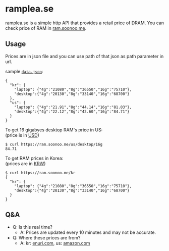 # ramplea.se
ramplea.se is a simple http API that provides a retail price of DRAM. You can check price of RAM in [ram.soonoo.me](https://ram.soonoo.me).

  
## Usage
Prices are in json file and you can use path of that json as path parameter in url.

sample [`data.json`](https://github.com/soonoo/ramplea.se/blob/master/sample.json):
```
{
  "kr": {
    "laptop": {"4g":"21080","8g":"36550","16g":"75710"},
    "desktop":{"4g":"20130","8g":"33140","16g":"68700"}
  },
  "us": {
    "laptop": {"4g":"21.91","8g":"44.14","16g":"81.03"},
    "desktop":{"4g":"22.12","8g":"42.60","16g":"84.71"}
  }
}
```

To get 16 gigabyes desktop RAM's price in US:  
(price is in [USD](https://en.wikipedia.org/wiki/United_States_dollar))

```
$ curl https://ram.soonoo.me/us/desktop/16g
84.71
```

To get RAM prices in Korea:  
(prices are in [KRW](https://en.wikipedia.org/wiki/South_Korean_won))
```
$ curl https://ram.soonoo.me/kr
{
  "kr": {
    "laptop": {"4g":"21080","8g":"36550","16g":"75710"},
    "desktop":{"4g":"20130","8g":"33140","16g":"68700"}
  }
}
```

## Q&A
- Q: Is this real time?
  - A: Prices are updated every 10 minutes and may not be accurate.
- Q: Where these prices are from?
  - A: kr: [enuri.com](http://www.enuri.com), us: [amazon.com](https://www.amazon.com)
